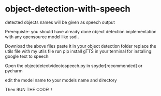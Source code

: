 # object-detection-with-speech
detected objects names will be given as speech output 

Prerequiste- you should have already done  object detection implementation with any opensource model like ssd..

Download the above files paste it in your object detection folder replace the  utils file with my utils
file run pip install gTTS in your terminal for installing google text to speech

Open the objectdetectvideotospeech.py in spyder[recommended] or pycharm

edit the model name to your models name  and directory

Then RUN THE CODE!!!

